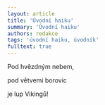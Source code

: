 ```yaml
---
layout: article
title: 'Úvodní haiku'
summary: 'Úvodní haiku'
authors: redakce
tags: 'úvodní haiku, úvodník'
fulltext: true
---
```


Pod hvězdným nebem,

pod větvemi borovic

je lup Vikingů!
